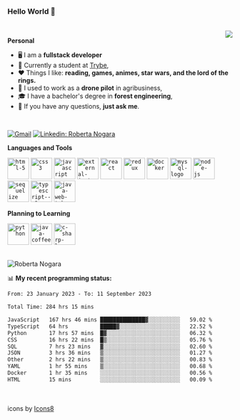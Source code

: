 ### Hello World 👋

<br />

<img align="right" src="https://github.blog/wp-content/uploads/2018/10/46896184-b679fc80-ce30-11e8-88bf-921e9b788f7c.gif?resize=200%2C200"  />

**Personal**
- 🖥️ I am a **fullstack developer**
- 📖 Currently a student at [Trybe](https://www.betrybe.com/),
- ❤️ Things I like: **reading, games, animes, star wars, and the lord of the rings.** 
- 🌾 I used to work as a **drone pilot** in agribusiness,
- 🎓 I have a bachelor's degree in **forest engineering**,
- 💬 If you have any questions, **just ask me**.

<br />

[![Gmail](https://img.icons8.com/neon/96/gmail.png)](mailto:r.nogara.dev@gmail.com)
[![Linkedin: Roberta Nogara](https://img.icons8.com/neon/96/linkedin.png)](https://www.linkedin.com/in/robertanogara/)

**Languages and Tools**  

<code><img width="48" height="48" src="https://img.icons8.com/fluency/48/html-5.png" alt="html-5"/></code>
<code><img width="48" height="48" src="https://img.icons8.com/fluency/48/css3.png" alt="css3"/></code>
<code><img width="48" height="48" src="https://img.icons8.com/fluency/48/javascript.png" alt="javascript"/></code>
<code><img width="48" height="48" src="https://img.icons8.com/external-tal-revivo-color-tal-revivo/48/external-jest-can-collect-code-coverage-information-from-entire-projects-logo-color-tal-revivo.png" alt="external-jest-can-collect-code-coverage-information-from-entire-projects-logo-color-tal-revivo"/></code>
<code><img width="48" height="48" src="https://img.icons8.com/office/40/react.png" alt="react"/></code>
<code><img width="48" height="48" src="https://img.icons8.com/color/48/redux.png" alt="redux"/></code>
<code><img width="48" height="48" src="https://img.icons8.com/fluency/48/docker.png" alt="docker"/></code>
<code><img width="48" height="48" src="https://img.icons8.com/fluency/48/mysql-logo.png" alt="mysql-logo"/></code>
<code><img width="48" height="48" src="https://img.icons8.com/fluency/48/node-js.png" alt="node-js"/></code>
<code><img width="48" height="48" src="https://cdn.icon-icons.com/icons2/2415/PNG/512/sequelize_original_logo_icon_146348.png" alt="sequelize"/></code>
<code><img width="48" height="48" src="https://img.icons8.com/fluency/48/typescript--v2.png" alt="typescript--v2"/></code>
<code><img width="48" height="48" src="https://img.icons8.com/color/48/java-web-token.png" alt="java-web-token"/></code>

**Planning to Learning**

<code><img width="48" height="48" src="https://img.icons8.com/fluency/48/python.png" alt="python"/></code>
<code><img width="48" height="48" src="https://img.icons8.com/fluency/48/java-coffee-cup-logo.png" alt="java-coffee-cup-logo"/></code>
<code><img width="48" height="48" src="https://img.icons8.com/fluency/48/c-sharp-logo.png" alt="c-sharp-logo"/></code>

<br />
<img src="https://github-readme-stats.vercel.app/api?username=rnogara&count_private=true&show_icons=true" alt="Roberta Nogara" />
<br />

📊 **My recent programming status:**
<!--START_SECTION:waka-->

```txt
From: 23 January 2023 - To: 11 September 2023

Total Time: 284 hrs 15 mins

JavaScript   167 hrs 46 mins ██████████████▓░░░░░░░░░░   59.02 %
TypeScript   64 hrs          █████▓░░░░░░░░░░░░░░░░░░░   22.52 %
Python       17 hrs 57 mins  █▓░░░░░░░░░░░░░░░░░░░░░░░   06.32 %
CSS          16 hrs 22 mins  █▒░░░░░░░░░░░░░░░░░░░░░░░   05.76 %
SQL          7 hrs 23 mins   ▓░░░░░░░░░░░░░░░░░░░░░░░░   02.60 %
JSON         3 hrs 36 mins   ▒░░░░░░░░░░░░░░░░░░░░░░░░   01.27 %
Other        2 hrs 22 mins   ▒░░░░░░░░░░░░░░░░░░░░░░░░   00.83 %
YAML         1 hr 55 mins    ▒░░░░░░░░░░░░░░░░░░░░░░░░   00.68 %
Docker       1 hr 35 mins    ░░░░░░░░░░░░░░░░░░░░░░░░░   00.56 %
HTML         15 mins         ░░░░░░░░░░░░░░░░░░░░░░░░░   00.09 %
```

<!--END_SECTION:waka-->

<br />
<br />
icons by <a href="https://icons8.com">Icons8</a>
